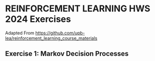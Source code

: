 # REINFORCEMENT LEARNING HWS 2024 Exercises

Adapted From https://github.com/upb-lea/reinforcement_learning_course_materials

## Exercise 1: Markov Decision Processes
